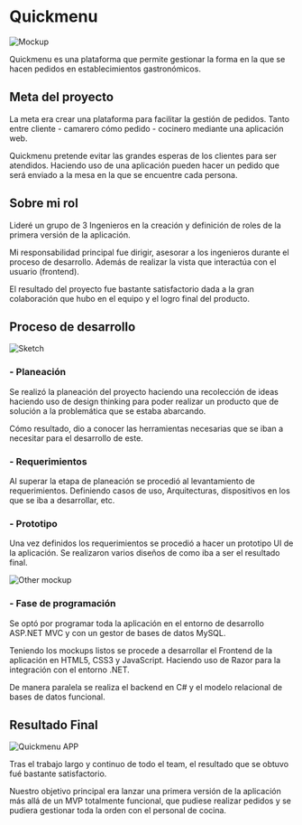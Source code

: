 # Quickmenu

![Mockup]()

Quickmenu es una plataforma que permite gestionar la forma en la que se hacen pedidos en establecimientos gastronómicos.


## Meta del proyecto

La meta era crear una plataforma para facilitar la gestión de pedidos. Tanto entre cliente - camarero cómo pedido - cocinero mediante una aplicación web.

Quickmenu pretende evitar las grandes esperas de los clientes para ser atendidos. Haciendo uso de una aplicación pueden hacer un pedido que será enviado a la mesa en la que se encuentre cada persona.


## Sobre mi rol

Lideré un grupo de 3 Ingenieros en la creación y definición de roles de la primera versión de la aplicación.

Mi responsabilidad principal fue dirigir, asesorar a los ingenieros durante el proceso de desarrollo. Además de realizar la vista que interactúa con el usuario (frontend).

El resultado del proyecto fue bastante satisfactorio dada a la gran colaboración que hubo en el equipo y el logro final del producto.

## Proceso de desarrollo 

![Sketch]()

### - Planeación

Se realizó la planeación del proyecto haciendo una recolección de ideas haciendo uso de design thinking para poder realizar un producto que de solución a la problemática que se estaba abarcando.

Cómo resultado, dio a conocer las herramientas necesarias que se iban a necesitar para el desarrollo de este.

### - Requerimientos

Al superar la etapa de planeación se procedió al levantamiento de requerimientos. Definiendo casos de uso, Arquitecturas, dispositivos en los que se iba a desarrollar, etc.

### - Prototipo

Una vez definidos los requerimientos se procedió a hacer un prototipo UI de la aplicación. Se realizaron varios diseños de como iba a ser el resultado final.

![Other mockup]()

### - Fase de programación

Se optó por programar toda la aplicación en el entorno de desarrollo ASP.NET MVC y con un gestor de bases de datos MySQL.

Teniendo los mockups listos se procede a desarrollar el Frontend de la aplicación en HTML5, CSS3 y JavaScript. Haciendo uso de Razor para la integración con el entorno .NET.

De manera paralela se realiza el backend en C# y el modelo relacional de bases de datos funcional.

## Resultado Final

![Quickmenu APP]()

Tras el trabajo largo y continuo de todo el team, el resultado que se obtuvo fué bastante satisfactorio.

Nuestro objetivo principal era lanzar una primera versión de la aplicación más allá de un MVP totalmente funcional, que pudiese realizar pedidos y se pudiera gestionar toda la orden con el personal de cocina.
